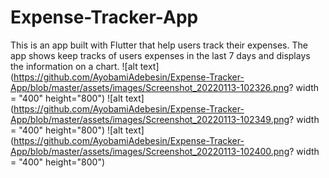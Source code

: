 # Expense-Tracker-App
This is an app built with Flutter that help users track their expenses. The app shows keep tracks of users expenses in the last 7 days and displays the information on a chart.
![alt text](https://github.com/AyobamiAdebesin/Expense-Tracker-App/blob/master/assets/images/Screenshot_20220113-102326.png? width = "400" height="800")
![alt text](https://github.com/AyobamiAdebesin/Expense-Tracker-App/blob/master/assets/images/Screenshot_20220113-102349.png? width = "400" height="800")
![alt text](https://github.com/AyobamiAdebesin/Expense-Tracker-App/blob/master/assets/images/Screenshot_20220113-102400.png? width = "400" height="800")
